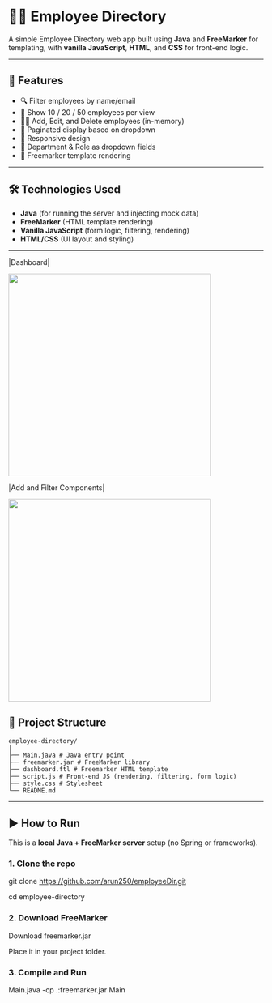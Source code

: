 # 👩‍💼 Employee Directory

A simple Employee Directory web app built using **Java** and **FreeMarker** for templating, with **vanilla JavaScript**, **HTML**, and **CSS** for front-end logic.

---

## 🚀 Features

- 🔍 Filter employees by name/email
- 🔢 Show 10 / 20 / 50 employees per view
- 🧑‍💼 Add, Edit, and Delete employees (in-memory)
- 🎯 Paginated display based on dropdown
- 🎨 Responsive design
- 🧾 Department & Role as dropdown fields
- 📄 Freemarker template rendering

---

## 🛠️ Technologies Used

- **Java** (for running the server and injecting mock data)
- **FreeMarker** (HTML template rendering)
- **Vanilla JavaScript** (form logic, filtering, rendering)
- **HTML/CSS** (UI layout and styling)

---

|Dashboard|

<img src = "https://res.cloudinary.com/diejm0elz/image/upload/v1752307077/Bildschirmfoto_2025-07-12_um_13.07.21_xpnuob.png" width= 400/>

|Add and Filter Components|

<img src = "https://res.cloudinary.com/diejm0elz/image/upload/v1752307077/Bildschirmfoto_2025-07-12_um_13.07.43_bcem8b.png" width= 400/>




## 📁 Project Structure

    employee-directory/
    │
    ├── Main.java # Java entry point
    ├── freemarker.jar # FreeMarker library
    ├── dashboard.ftl # Freemarker HTML template
    ├── script.js # Front-end JS (rendering, filtering, form logic)
    ├── style.css # Stylesheet
    └── README.md

---

## ▶️ How to Run

This is a **local Java + FreeMarker server** setup (no Spring or frameworks).

### 1. Clone the repo
git clone https://github.com/arun250/employeeDir.git

cd employee-directory

### 2. Download FreeMarker
Download freemarker.jar

Place it in your project folder.

### 3. Compile and Run
Main.java
-cp .:freemarker.jar Main

